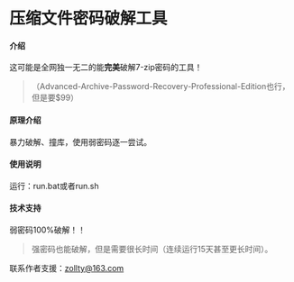 # 压缩文件密码破解工具

#### 介绍

这可能是全网独一无二的能**完美**破解7-zip密码的工具！    
> （Advanced-Archive-Password-Recovery-Professional-Edition也行，但是要$99）

#### 原理介绍

暴力破解、撞库，使用弱密码逐一尝试。

#### 使用说明

运行：run.bat或者run.sh

#### 技术支持

弱密码100%破解！！  
> 强密码也能破解，但是需要很长时间（连续运行15天甚至更长时间）。

联系作者支援：zollty@163.com
